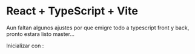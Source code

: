 # React + TypeScript + Vite

Aun faltan algunos ajustes por que emigre  todo a typescript front y back,  pronto estara listo master...

Inicializar con :
<npm install>
<npm run dev>
